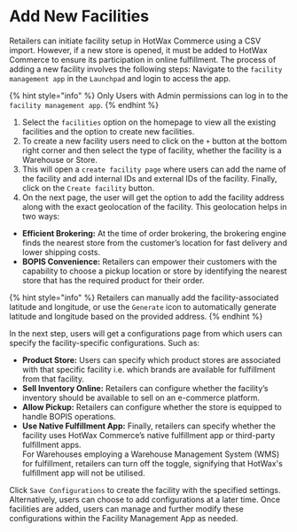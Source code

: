 # Add New Facilities

Retailers can initiate facility setup in HotWax Commerce using a CSV import. However, if a new store is opened, it must be added to HotWax Commerce to ensure its participation in online fulfillment. The process of adding a new facility involves the following steps: Navigate to the `facility management app` in the `Launchpad` and login to access the app.

{% hint style="info" %}
Only Users with Admin permissions can log in to the `facility management app`.
{% endhint %}

1. Select the `facilities` option on the homepage to view all the existing facilities and the option to create new facilities.
2. To create a new facility users need to click on the `+` button at the bottom right corner and then select the type of facility, whether the facility is a Warehouse or Store.
3. This will open a `create facility page` where users can add the name of the facility and add internal IDs and external IDs of the facility. Finally, click on the `Create facility` button.
4. On the next page, the user will get the option to add the facility address along with the exact geolocation of the facility. This geolocation helps in two ways:

* **Efficient Brokering:** At the time of order brokering, the brokering engine finds the nearest store from the customer’s location for fast delivery and lower shipping costs.
* **BOPIS Convenience:** Retailers can empower their customers with the capability to choose a pickup location or store by identifying the nearest store that has the required product for their order.

{% hint style="info" %}
Retailers can manually add the facility-associated latitude and longitude, or use the `Generate` icon to automatically generate latitude and longitude based on the provided address.
{% endhint %}

In the next step, users will get a configurations page from which users can specify the facility-specific configurations. Such as:

* **Product Store:** Users can specify which product stores are associated with that specific facility i.e. which brands are available for fulfillment from that facility.
* **Sell Inventory Online:** Retailers can configure whether the facility’s inventory should be available to sell on an e-commerce platform.
* **Allow Pickup:** Retailers can configure whether the store is equipped to handle BOPIS operations.
* **Use Native Fulfillment App:** Finally, retailers can specify whether the facility uses HotWax Commerce’s native fulfillment app or third-party fulfillment apps. \
  For Warehouses employing a Warehouse Management System (WMS) for fulfillment, retailers can turn off the toggle, signifying that HotWax's fulfillment app will not be utilised.

Click `Save Configurations` to create the facility with the specified settings. Alternatively, users can choose to add configurations at a later time. Once facilities are added, users can manage and further modify these configurations within the Facility Management App as needed.
